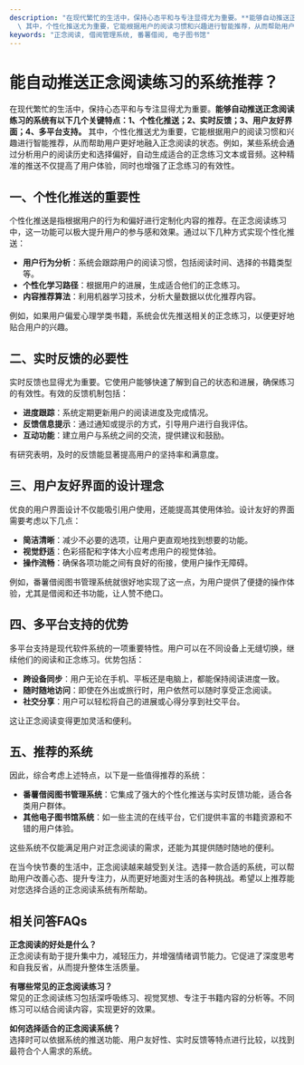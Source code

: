 ```yaml
---
description: "在现代繁忙的生活中，保持心态平和与专注显得尤为重要。**能够自动推送正念阅读练习的系统有以下几个关键特点：1、个性化推送；2、实时反馈；3、用户友好界面；4、多平台支持。**\
  \ 其中，个性化推送尤为重要，它能根据用户的阅读习惯和兴趣进行智能推荐，从而帮助用户更好地融入正念阅读的状态。例如，某些系统会通过分析用户的阅读历史和选择偏好，自动生成适合的正念练习文本或音频。这种精准的推送不仅提高了用户体验，同时也增强了正念练习的有效性。"
keywords: "正念阅读, 借阅管理系统, 番薯借阅, 电子图书馆"
---
```

# 能自动推送正念阅读练习的系统推荐？

在现代繁忙的生活中，保持心态平和与专注显得尤为重要。**能够自动推送正念阅读练习的系统有以下几个关键特点：1、个性化推送；2、实时反馈；3、用户友好界面；4、多平台支持。** 其中，个性化推送尤为重要，它能根据用户的阅读习惯和兴趣进行智能推荐，从而帮助用户更好地融入正念阅读的状态。例如，某些系统会通过分析用户的阅读历史和选择偏好，自动生成适合的正念练习文本或音频。这种精准的推送不仅提高了用户体验，同时也增强了正念练习的有效性。

## 一、个性化推送的重要性

个性化推送是指根据用户的行为和偏好进行定制化内容的推荐。在正念阅读练习中，这一功能可以极大提升用户的参与感和效果。通过以下几种方式实现个性化推送：

- **用户行为分析**：系统会跟踪用户的阅读习惯，包括阅读时间、选择的书籍类型等。
- **个性化学习路径**：根据用户的进展，生成适合他们的正念练习。
- **内容推荐算法**：利用机器学习技术，分析大量数据以优化推荐内容。

例如，如果用户偏爱心理学类书籍，系统会优先推送相关的正念练习，以便更好地贴合用户的兴趣。

## 二、实时反馈的必要性

实时反馈也显得尤为重要。它使用户能够快速了解到自己的状态和进展，确保练习的有效性。有效的反馈机制包括：

- **进度跟踪**：系统定期更新用户的阅读进度及完成情况。
- **反馈信息提示**：通过通知或提示的方式，引导用户进行自我评估。
- **互动功能**：建立用户与系统之间的交流，提供建议和鼓励。

有研究表明，及时的反馈能显著提高用户的坚持率和满意度。

## 三、用户友好界面的设计理念

优良的用户界面设计不仅能吸引用户使用，还能提高其使用体验。设计友好的界面需要考虑以下几点：

- **简洁清晰**：减少不必要的选项，让用户更直观地找到想要的功能。
- **视觉舒适**：色彩搭配和字体大小应考虑用户的视觉体验。
- **操作流畅**：确保各项功能之间有良好的衔接，使用户操作无障碍。

例如，番薯借阅图书管理系统就很好地实现了这一点，为用户提供了便捷的操作体验，尤其是借阅和还书功能，让人赞不绝口。

## 四、多平台支持的优势

多平台支持是现代软件系统的一项重要特性。用户可以在不同设备上无缝切换，继续他们的阅读和正念练习。优势包括：

- **跨设备同步**：用户无论在手机、平板还是电脑上，都能保持阅读进度一致。
- **随时随地访问**：即使在外出或旅行时，用户依然可以随时享受正念阅读。
- **社交分享**：用户可以轻松将自己的进展或心得分享到社交平台。

这让正念阅读变得更加灵活和便利。

## 五、推荐的系统

因此，综合考虑上述特点，以下是一些值得推荐的系统：

- **番薯借阅图书管理系统**：它集成了强大的个性化推送与实时反馈功能，适合各类用户群体。
- **其他电子图书馆系统**：如一些主流的在线平台，它们提供丰富的书籍资源和不错的用户体验。

这些系统不仅能满足用户对正念阅读的需求，还能为其提供随时随地的便利。

在当今快节奏的生活中，正念阅读越来越受到关注。选择一款合适的系统，可以帮助用户改善心态、提升专注力，从而更好地面对生活的各种挑战。希望以上推荐能对您选择合适的正念阅读系统有所帮助。

## 相关问答FAQs

**正念阅读的好处是什么？**  
正念阅读有助于提升集中力，减轻压力，并增强情绪调节能力。它促进了深度思考和自我反省，从而提升整体生活质量。

**有哪些常见的正念阅读练习？**  
常见的正念阅读练习包括深呼吸练习、视觉冥想、专注于书籍内容的分析等。不同练习可以结合阅读内容，实现更好的效果。

**如何选择适合的正念阅读系统？**  
选择时可以依据系统的推送功能、用户友好性、实时反馈等特点进行比较，以找到最符合个人需求的系统。
